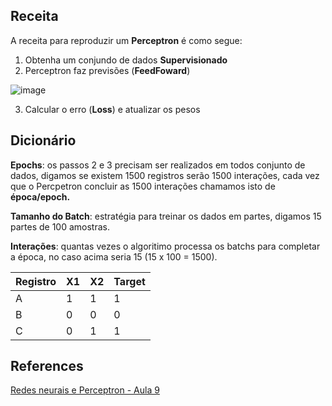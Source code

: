 ## Receita

A receita para reproduzir um **Perceptron** é como segue:

1. Obtenha um conjundo de dados **Supervisionado**
2. Perceptron faz previsões (**FeedFoward**)
   
![image](https://github.com/user-attachments/assets/0badff74-3e9f-41b1-a529-43f884e03edb)

3. Calcular o erro (**Loss**) e atualizar os pesos


## Dicionário

**Epochs**: os passos 2 e 3 precisam ser realizados em todos conjunto de dados, digamos se existem 1500 registros serão 1500 interações, cada vez que o Percpetron concluir as 1500 interações chamamos isto de **época/epoch.**

**Tamanho do Batch**: estratégia para treinar os dados em partes, digamos 15 partes de 100 amostras.

**Interações**: quantas vezes o algoritimo processa os batchs para completar a época, no caso acima seria 15 (15 x 100 = 1500).

| Registro    | X1 | X2 | Target
| -------- | ------- | ------- |  ------- |
| A  | 1    | 1    |  1
| B | 0     | 0      |  0
| C    | 0    | 1    |  1


## References
[Redes neurais e Perceptron - Aula 9](https://www.youtube.com/watch?v=fEukSrpDPH0)
